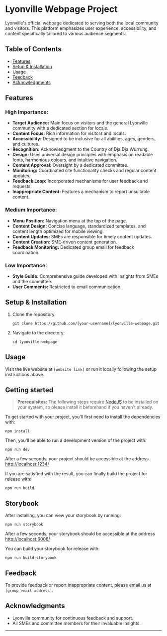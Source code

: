 # **Lyonville Webpage Project**

Lyonville's official webpage dedicated to serving both the local community and visitors. This platform emphasizes user experience, accessibility, and content specifically tailored to various audience segments.

## **Table of Contents**

- [Features](#features)
- [Setup & Installation](#setup--installation)
- [Usage](#usage)
- [Feedback](#feedback)
- [Acknowledgments](#acknowledgments)

## **Features**

### **High Importance:**
- **Target Audience:** Main focus on visitors and the general Lyonville community with a dedicated section for locals.
- **Content Focus:** Rich information for visitors and locals.
- **Accessibility:** Designed to be inclusive for all abilities, ages, genders, and cultures.
- **Recognition:** Acknowledgment to the Country of Dja Dja Wurrung.
- **Design:** Uses universal design principles with emphasis on readable fonts, harmonious colours, and intuitive navigation.
- **Content Approval:** Oversight by a dedicated committee.
- **Monitoring:** Coordinated site functionality checks and regular content updates.
- **Feedback Loop:** Incorporated mechanisms for user feedback and requests.
- **Inappropriate Content:** Features a mechanism to report unsuitable content.

### **Medium Importance:**
- **Menu Position:** Navigation menu at the top of the page.
- **Content Design:** Concise language, standardized templates, and content length optimized for mobile viewing.
- **Content Updates:** SMEs are responsible for timely content updates.
- **Content Creation:** SME-driven content generation.
- **Feedback Monitoring:** Dedicated group email for feedback coordination.

### **Low Importance:**
- **Style Guide:** Comprehensive guide developed with insights from SMEs and the committee.
- **User Comments:** Restricted to email communication.

## **Setup & Installation**

1. Clone the repository:
   ```
   git clone https://github.com/[your-username]/lyonville-webpage.git
   ```
2. Navigate to the directory:
   ```
   cd lyonville-webpage
   ```

## **Usage**

Visit the live website at `[website link]` or run it locally following the setup instructions above.


## Getting started

> **Prerequisites:**
> The following steps require [NodeJS](https://nodejs.org/en/) to be installed on your system, so please
> install it beforehand if you haven't already.

To get started with your project, you'll first need to install the dependencies with:

```
npm install
```

Then, you'll be able to run a development version of the project with:

```
npm run dev
```

After a few seconds, your project should be accessible at the address
[http://localhost:1234/](http://localhost:1234/)


If you are satisfied with the result, you can finally build the project for release with:

```
npm run build
```

## Storybook

After installing, you can view your storybook by running:

```
npm run storybook
```

After a few seconds, your storybook should be accessible at the address
[http://localhost:6006/](http://localhost:6006/)

You can build your storybook for release with:

```
npm run build-storybook
```



## **Feedback**

To provide feedback or report inappropriate content, please email us at `[group email address]`.

## **Acknowledgments**

- Lyonville community for continuous feedback and support.
- All SMEs and committee members for their invaluable insights.

---
